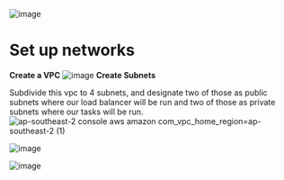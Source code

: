 ![image](https://user-images.githubusercontent.com/57895489/148780221-e953d0e3-1079-4305-87b4-292e71b5c093.png)

# Set up networks 
**Create a VPC**
![image](https://user-images.githubusercontent.com/57895489/148778127-9678341c-4e00-4cdb-b28a-d077f9b05bdd.png)
**Create Subnets**

Subdivide this vpc to 4 subnets, and designate two of those as public subnets where our load balancer will be run and two of those as private subnets where our tasks will be run.
![ap-southeast-2 console aws amazon com_vpc_home_region=ap-southeast-2 (1)](https://user-images.githubusercontent.com/57895489/148779658-f4909faa-45fc-4b89-89d8-2d4c8ce2c152.png)

![image](https://user-images.githubusercontent.com/57895489/148780096-e4dee2ac-6a98-4248-a1c9-f42b69c6ea10.png)

![image](https://user-images.githubusercontent.com/57895489/148780343-328605a5-1513-434b-9a14-bb9362453652.png)

